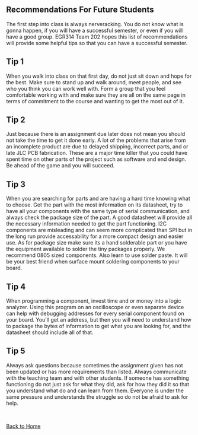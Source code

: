## Recommendations For Future Students
The first step into class is always nerveracking. You do not know what is gonna happen, if you will have a successful semester, or even if you will have a good group. EGR314 Team 202 hopes this list of recommendations will provide some helpful tips so that you can have a successful semester. 

## Tip 1
When you walk into class on that first day, do not just sit down and hope for the best. Make sure to stand up and walk around, meet people, and see who you think you can work well with. Form a group that you feel comfortable working with and make sure they are all on the same page in terms of commitment to the course and wanting to get the most out of it. 

## Tip 2
Just because there is an assignment due later does not mean you should not take the time to get it done early. A lot of the problems that arise from an incomplete product are due to delayed shipping, incorrect parts, and or late JLC PCB fabrication. These are a major time killer that you could have spent time on other parts of the project such as software and end design. Be ahead of the game and you will succeed.

## Tip 3
When you are searching for parts and are having a hard time knowing what to choose. Get the part with the most information on its datasheet, try to have all your components with the same type of serial communication, and always check the package size of the part. A good datasheet will provide all the necessary information needed to get the part functioning. I2C components are misleading and can seem more complicated than SPI but in the long run provide accessability for a more compact design and easier use. As for package size make sure its a hand solderable part or you have the equipment available to solder the tiny packages properly. We recommend 0805 sized components. Also learn to use solder paste. It will be your best friend when surface mount soldering components to your board. 

## Tip 4
When programming a component, invest time and or money into a logic analyzer. Using this program on an oscilloscope or even separate device can help with debugging addresses for every serial component found on your board. You'll get an address, but then you will need to understand how to package the bytes of information to get what you are looking for, and the datasheet should include all of that. 

## Tip 5
Always ask questions because sometimes the assignment given has not been updated or has more requirements than listed. Always communicate with the teaching team and with other students. If someone has something functioning do not just ask for what they did, ask for how they did it so that you understand what do and can learn from them. Everyone is under the same pressure and understands the struggle so do not be afraid to ask for help.

<br>

[Back to Home](index)